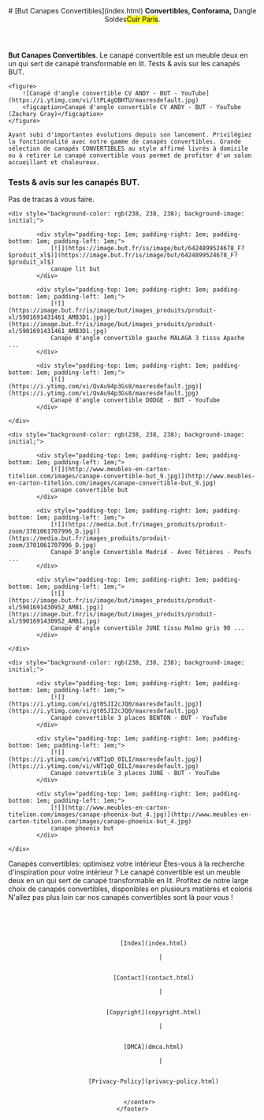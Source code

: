 
<center><ins class="adsbygoogle"></ins></center>
    <header>
        # [But Canapes Convertibles](index.html)
        <b>Convertibles, Conforama,</b> Dangle Soldes<mark>Cuir Paris</mark>.
    </header>
    <main>
	<ins class="adsbygoogle"></ins>
        
**But Canapes Convertibles**. Le canapé convertible est un meuble deux en un qui sert de canapé transformable en lit. Tests &amp; avis sur les canapés BUT.

&#10;	
	
	<figure>
		![Canapé d'angle convertible CV ANDY - BUT - YouTube](https://i.ytimg.com/vi/ltPL4gOBHTU/maxresdefault.jpg)
		<figcaption>Canapé d'angle convertible CV ANDY - BUT - YouTube (Zachary Gray)</figcaption>
	</figure>
	
	Ayant subi d'importantes évolutions depuis son lancement. Privilégiez la fonctionnalité avec notre gamme de canapés convertibles. Grande sélection de canapés CONVERTIBLES au style affirmé livrés à domicile ou à retirer Le canapé convertible vous permet de profiter d'un salon accueillant et chaleureux.


### Tests &amp; avis sur les canapés BUT.
Pas de tracas à vous faire.




	<div style="background-color: rgb(238, 238, 238); background-image: initial;">
	    
		    <div style="padding-top: 1em; padding-right: 1em; padding-bottom: 1em; padding-left: 1em;">
		        [![](https://image.but.fr/is/image/but/6424899524678_F?$produit_xl$)](https://image.but.fr/is/image/but/6424899524678_F?$produit_xl$)
		        canape lit but
		    </div>
	    
		    <div style="padding-top: 1em; padding-right: 1em; padding-bottom: 1em; padding-left: 1em;">
		        [![](https://image.but.fr/is/image/but/images_produits/produit-xl/5901691431461_AMB3D1.jpg)](https://image.but.fr/is/image/but/images_produits/produit-xl/5901691431461_AMB3D1.jpg)
		        Canapé d'angle convertible gauche MALAGA 3 tissu Apache ...
		    </div>
	    
		    <div style="padding-top: 1em; padding-right: 1em; padding-bottom: 1em; padding-left: 1em;">
		        [![](https://i.ytimg.com/vi/QvAu94p3Gs8/maxresdefault.jpg)](https://i.ytimg.com/vi/QvAu94p3Gs8/maxresdefault.jpg)
		        Canapé d'angle convertible DODGE - BUT - YouTube
		    </div>
	    
	</div>

	<div style="background-color: rgb(238, 238, 238); background-image: initial;">
	    
		    <div style="padding-top: 1em; padding-right: 1em; padding-bottom: 1em; padding-left: 1em;">
		        [![](http://www.meubles-en-carton-titelion.com/images/canape-convertible-but_9.jpg)](http://www.meubles-en-carton-titelion.com/images/canape-convertible-but_9.jpg)
		        canape convertible but
		    </div>
	    
		    <div style="padding-top: 1em; padding-right: 1em; padding-bottom: 1em; padding-left: 1em;">
		        [![](https://media.but.fr/images_produits/produit-zoom/3701061707996_D.jpg)](https://media.but.fr/images_produits/produit-zoom/3701061707996_D.jpg)
		        Canapé D'angle Convertible Madrid - Avec Têtières - Poufs ...
		    </div>
	    
		    <div style="padding-top: 1em; padding-right: 1em; padding-bottom: 1em; padding-left: 1em;">
		        [![](https://image.but.fr/is/image/but/images_produits/produit-xl/5901691430952_AMB1.jpg)](https://image.but.fr/is/image/but/images_produits/produit-xl/5901691430952_AMB1.jpg)
		        Canapé d'angle convertible JUNE tissu Malmo gris 90 ...
		    </div>
	    
	</div>

	<div style="background-color: rgb(238, 238, 238); background-image: initial;">
	    
		    <div style="padding-top: 1em; padding-right: 1em; padding-bottom: 1em; padding-left: 1em;">
		        [![](https://i.ytimg.com/vi/gt0SJI2cJQ0/maxresdefault.jpg)](https://i.ytimg.com/vi/gt0SJI2cJQ0/maxresdefault.jpg)
		        Canapé convertible 3 places BENTON - BUT - YouTube
		    </div>
	    
		    <div style="padding-top: 1em; padding-right: 1em; padding-bottom: 1em; padding-left: 1em;">
		        [![](https://i.ytimg.com/vi/vNT1qO_0ILI/maxresdefault.jpg)](https://i.ytimg.com/vi/vNT1qO_0ILI/maxresdefault.jpg)
		        Canapé convertible 3 places JUNE - BUT - YouTube
		    </div>
	    
		    <div style="padding-top: 1em; padding-right: 1em; padding-bottom: 1em; padding-left: 1em;">
		        [![](http://www.meubles-en-carton-titelion.com/images/canape-phoenix-but_4.jpg)](http://www.meubles-en-carton-titelion.com/images/canape-phoenix-but_4.jpg)
		        canape phoenix but
		    </div>
	    
	</div>

Canapés convertibles: optimisez votre intérieur Êtes-vous à la recherche d'inspiration pour votre intérieur ? Le canapé convertible est un meuble deux en un qui sert de canapé transformable en lit. Profitez de notre large choix de canapés convertibles, disponibles en plusieurs matières et coloris N'allez pas plus loin car nos canapés convertibles sont là pour vous !
    </main>
    <footer style="padding-top: 50px;">
        <center>
            
                [Index](index.html)
                
                    |
                
            
                [Contact](contact.html)
                
                    |
                
            
                [Copyright](copyright.html)
                
                    |
                
            
                [DMCA](dmca.html)
                
                    |
                
            
                [Privacy-Policy](privacy-policy.html)
                
            
        </center>
    </footer>


